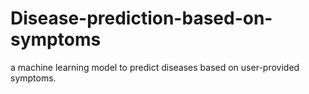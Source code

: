 # Disease-prediction-based-on-symptoms
a machine learning model to predict diseases based on user-provided symptoms.
